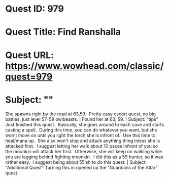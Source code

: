# Quest ID: 979
# Quest Title: Find Ranshalla
# Quest URL: https://www.wowhead.com/classic/quest=979
# Subject: "<Blank>"
She spawns right by the road at 63,59.  Pretty easy escort quest, no big battles, just level 57-59 owlbeasts. | Found her at 63, 59. | Subject: "tips"
Just finished this quest.  Basically, she goes around to each cave and starts casting a spell.  During this time, you can do whatever you want, but she won't move on until you light the torch she is infront of.  Use this time to heal/mana up. 
She also won't stop and attack anything thing inless she is attacked first.  I suggest letting her walk about 10 paces infront of you so the moonkin will attack her first.  Otherwise, she will keep on walking while you are lagging behind fighting moonkin. 
I did this as a 59 hunter, so it was rather easy.  I suggest being about 55ish to do this quest. | Subject: "Additional Quest"
Turning this in opened up the "Guardians of the Altar" quest.